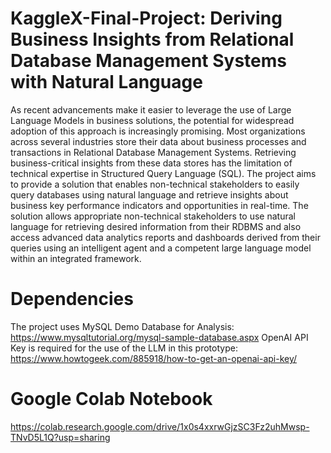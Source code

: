 # KaggleX-Final-Project: Deriving Business Insights from Relational Database Management Systems with Natural Language

As recent advancements make it easier to leverage the use of Large Language Models in business solutions, the potential for widespread adoption of this approach is increasingly promising. Most organizations across several industries store their data about business processes and transactions in Relational Database Management Systems. Retrieving business-critical insights from these data stores has the limitation of technical expertise in Structured Query Language (SQL). The project aims to provide a solution that enables non-technical stakeholders to easily query databases using natural language and retrieve insights about business key performance indicators and opportunities in real-time. The solution allows appropriate non-technical stakeholders to use natural language for retrieving desired information from their RDBMS and also access advanced data analytics reports and dashboards derived from their queries using an intelligent agent and a competent large language model within an integrated framework. 

# Dependencies
The project uses MySQL Demo Database for Analysis: https://www.mysqltutorial.org/mysql-sample-database.aspx 
OpenAI API Key is required for the use of the LLM in this prototype: https://www.howtogeek.com/885918/how-to-get-an-openai-api-key/

# Google Colab Notebook
https://colab.research.google.com/drive/1x0s4xxrwGjzSC3Fz2uhMwsp-TNvD5L1Q?usp=sharing


